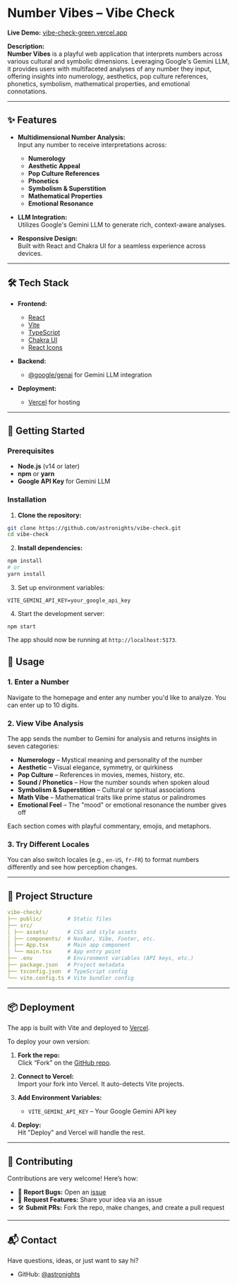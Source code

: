 # Number Vibes – Vibe Check

**Live Demo:** [vibe-check-green.vercel.app](https://vibe-check-green.vercel.app)

**Description:**  
**Number Vibes** is a playful web application that interprets numbers across various cultural and symbolic dimensions. Leveraging Google's Gemini LLM, it provides users with multifaceted analyses of any number they input, offering insights into numerology, aesthetics, pop culture references, phonetics, symbolism, mathematical properties, and emotional connotations.

---

## ✨ Features

- **Multidimensional Number Analysis:**  
  Input any number to receive interpretations across:
  - **Numerology**
  - **Aesthetic Appeal**
  - **Pop Culture References**
  - **Phonetics**
  - **Symbolism & Superstition**
  - **Mathematical Properties**
  - **Emotional Resonance**

- **LLM Integration:**  
  Utilizes Google's Gemini LLM to generate rich, context-aware analyses.

- **Responsive Design:**  
  Built with React and Chakra UI for a seamless experience across devices.

---

## 🛠️ Tech Stack

- **Frontend:**
  - [React](https://reactjs.org/)
  - [Vite](https://vitejs.dev/)
  - [TypeScript](https://www.typescriptlang.org/)
  - [Chakra UI](https://chakra-ui.com/)
  - [React Icons](https://react-icons.github.io/react-icons/)

- **Backend:**
  - [@google/genai](https://www.npmjs.com/package/@google/genai) for Gemini LLM integration

- **Deployment:**
  - [Vercel](https://vercel.com/) for hosting

---

## 🚀 Getting Started

### Prerequisites

- **Node.js** (v14 or later)
- **npm** or **yarn**
- **Google API Key** for Gemini LLM

### Installation

1. **Clone the repository:**

```bash
git clone https://github.com/astronights/vibe-check.git
cd vibe-check
```

2. **Install dependencies:**

```bash
npm install
# or
yarn install
```

3. Set up environment variables:

```
VITE_GEMINI_API_KEY=your_google_api_key
```

4. Start the development server:

```
npm start
```

The app should now be running at `http://localhost:5173`.

## 🧠 Usage

### 1. Enter a Number  
Navigate to the homepage and enter any number you'd like to analyze. You can enter up to 10 digits.

### 2. View Vibe Analysis  
The app sends the number to Gemini for analysis and returns insights in seven categories:

- **Numerology** – Mystical meaning and personality of the number  
- **Aesthetic** – Visual elegance, symmetry, or quirkiness  
- **Pop Culture** – References in movies, memes, history, etc.  
- **Sound / Phonetics** – How the number sounds when spoken aloud  
- **Symbolism & Superstition** – Cultural or spiritual associations  
- **Math Vibe** – Mathematical traits like prime status or palindromes  
- **Emotional Feel** – The "mood" or emotional resonance the number gives off  

Each section comes with playful commentary, emojis, and metaphors.

### 3. Try Different Locales  
You can also switch locales (e.g., `en-US`, `fr-FR`) to format numbers differently and see how perception changes.

---

## 🧾 Project Structure

```yaml
vibe-check/
├── public/        # Static files
├── src/
│ ├── assets/      # CSS and style assets
│ ├── components/  # NavBar, Vibe, Footer, etc.
│ ├── App.tsx      # Main app component
│ └── main.tsx     # App entry point
├── .env           # Environment variables (API keys, etc.)
├── package.json   # Project metadata
├── tsconfig.json  # TypeScript config
└── vite.config.ts # Vite bundler config
```


---


## 📦 Deployment

The app is built with Vite and deployed to [Vercel](https://vercel.com/).

To deploy your own version:

1. **Fork the repo:**  
   Click “Fork” on the [GitHub repo](https://github.com/astronights/vibe-check).

2. **Connect to Vercel:**  
   Import your fork into Vercel. It auto-detects Vite projects.

3. **Add Environment Variables:**  
   - `VITE_GEMINI_API_KEY` – Your Google Gemini API key  

4. **Deploy:**  
   Hit "Deploy" and Vercel will handle the rest.

---

## 🤝 Contributing

Contributions are very welcome! Here’s how:

- 🐞 **Report Bugs:** Open an [issue](https://github.com/astronights/vibe-check/issues)
- 🌟 **Request Features:** Share your idea via an issue
- 🛠 **Submit PRs:** Fork the repo, make changes, and create a pull request

---

## 📬 Contact

Have questions, ideas, or just want to say hi?

- GitHub: [@astronights](https://github.com/astronights)